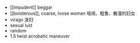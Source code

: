 - [[impudent]] beggar 
- [[boisterous]], coarse, loose woman 喧闹、粗鲁、散漫的妇女
- virago 泼妇
- sexual lust
- random
- 1.5 twist acrobatic maneuver